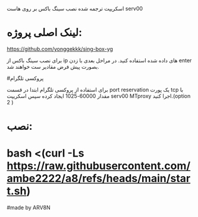 اسکریپت ترجمه شده نصب سینگ باکس بر روی هاست serv00
# لینک اصلی پروژه:
https://github.com/yonggekkk/sing-box-yg

برای نصب سینگ باکس از ip های داده شده استفاده کنید. در مراحل بعدی با زدن enter بصورت پیش فرض مقادیر ست خواهند شد.

#پروکسی تلگرام

برای استفاده از پروکسی تلگرام ابتدا در قسمت port reservation یک پورت tcp با مقدار 60000-1025 ایجاد کرده سپس اسکریپت serv00 MTproxy اجرا کنید.(option 2 )

# نصب:

# bash <(curl -Ls https://raw.githubusercontent.com/ambe2222/a8/refs/heads/main/start.sh) #
#made by ARV8N
